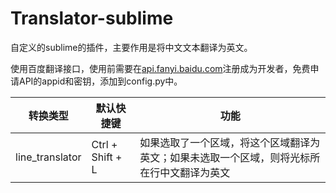 # Translator-sublime
自定义的sublime的插件，主要作用是将中文文本翻译为英文。

使用百度翻译接口，使用前需要在[api.fanyi.baidu.com](https://api.fanyi.baidu.com)注册成为开发者，免费申请API的appid和密钥，添加到config.py中。

|转换类型|默认快捷键|功能|
|----|----|----|
|line_translator |Ctrl + Shift + L | 如果选取了一个区域，将这个区域翻译为英文；如果未选取一个区域，则将光标所在行中文翻译为英文



